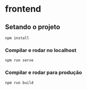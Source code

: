 # frontend

## Setando o projeto
```
npm install
```

### Compilar e rodar no localhost
```
npm run serve
```

### Compilar e rodar para produção
```
npm run build
```